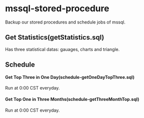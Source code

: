 # mssql-stored-procedure
Backup our stored procedures and schedule jobs of mssql.
## Get Statistics(getStatistics.sql)
Has three statistical datas: gauages, charts and triangle.
## Schedule
#### Get Top Three in One Day(schedule-getOneDayTopThree.sql)
Run at 0:00 CST everyday.
#### Get Top One in Three Months(schedule-getThreeMonthTop.sql)
Run at 0:00 CST everyday.

